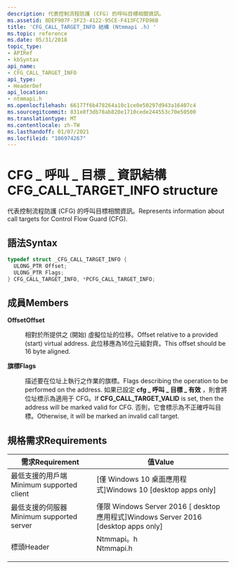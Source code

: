 ```yaml
---
description: 代表控制流程防護 (CFG) 的呼叫目標相關資訊。
ms.assetid: 8DEF907F-3F23-4122-95CE-F413FC7FD96B
title: 'CFG_CALL_TARGET_INFO 結構 (Ntmmapi .h) '
ms.topic: reference
ms.date: 05/31/2018
topic_type:
- APIRef
- kbSyntax
api_name:
- CFG_CALL_TARGET_INFO
api_type:
- HeaderDef
api_location:
- ntmmapi.h
ms.openlocfilehash: 66177f6b478264a10c1ce0e50297d943a16407c4
ms.sourcegitcommit: 831e8f3db78ab820e1710cede244553c70e50500
ms.translationtype: MT
ms.contentlocale: zh-TW
ms.lasthandoff: 01/07/2021
ms.locfileid: "106974267"
---
```

# <a name="cfg_call_target_info-structure"></a><span data-ttu-id="42a67-103">CFG \_ 呼叫 \_ 目標 \_ 資訊結構</span><span class="sxs-lookup"><span data-stu-id="42a67-103">CFG\_CALL\_TARGET\_INFO structure</span></span>

<span data-ttu-id="42a67-104">代表控制流程防護 (CFG) 的呼叫目標相關資訊。</span><span class="sxs-lookup"><span data-stu-id="42a67-104">Represents information about call targets for Control Flow Guard (CFG).</span></span>

## <a name="syntax"></a><span data-ttu-id="42a67-105">語法</span><span class="sxs-lookup"><span data-stu-id="42a67-105">Syntax</span></span>


```C++
typedef struct _CFG_CALL_TARGET_INFO {
  ULONG_PTR Offset;
  ULONG_PTR Flags;
} CFG_CALL_TARGET_INFO, *PCFG_CALL_TARGET_INFO;
```



## <a name="members"></a><span data-ttu-id="42a67-106">成員</span><span class="sxs-lookup"><span data-stu-id="42a67-106">Members</span></span>

<dl> <dt>

<span data-ttu-id="42a67-107">**Offset**</span><span class="sxs-lookup"><span data-stu-id="42a67-107">**Offset**</span></span>
</dt> <dd>

<span data-ttu-id="42a67-108">相對於所提供之 (開始) 虛擬位址的位移。</span><span class="sxs-lookup"><span data-stu-id="42a67-108">Offset relative to a provided (start) virtual address.</span></span> <span data-ttu-id="42a67-109">此位移應為16位元組對齊。</span><span class="sxs-lookup"><span data-stu-id="42a67-109">This offset should be 16 byte aligned.</span></span>

</dd> <dt>

<span data-ttu-id="42a67-110">**旗標**</span><span class="sxs-lookup"><span data-stu-id="42a67-110">**Flags**</span></span>
</dt> <dd>

<span data-ttu-id="42a67-111">描述要在位址上執行之作業的旗標。</span><span class="sxs-lookup"><span data-stu-id="42a67-111">Flags describing the operation to be performed on the address.</span></span> <span data-ttu-id="42a67-112">如果已設定 **cfg \_ 呼叫 \_ 目標 \_ 有效** ，則會將位址標示為適用于 CFG。</span><span class="sxs-lookup"><span data-stu-id="42a67-112">If **CFG\_CALL\_TARGET\_VALID** is set, then the address will be marked valid for CFG.</span></span> <span data-ttu-id="42a67-113">否則，它會標示為不正確呼叫目標。</span><span class="sxs-lookup"><span data-stu-id="42a67-113">Otherwise, it will be marked an invalid call target.</span></span>

</dd> </dl>

## <a name="requirements"></a><span data-ttu-id="42a67-114">規格需求</span><span class="sxs-lookup"><span data-stu-id="42a67-114">Requirements</span></span>



| <span data-ttu-id="42a67-115">需求</span><span class="sxs-lookup"><span data-stu-id="42a67-115">Requirement</span></span> | <span data-ttu-id="42a67-116">值</span><span class="sxs-lookup"><span data-stu-id="42a67-116">Value</span></span> |
|-------------------------------------|--------------------------------------------------------------------------------------|
| <span data-ttu-id="42a67-117">最低支援的用戶端</span><span class="sxs-lookup"><span data-stu-id="42a67-117">Minimum supported client</span></span><br/> | <span data-ttu-id="42a67-118">\[僅 Windows 10 桌面應用程式\]</span><span class="sxs-lookup"><span data-stu-id="42a67-118">Windows 10 \[desktop apps only\]</span></span><br/>                                          |
| <span data-ttu-id="42a67-119">最低支援的伺服器</span><span class="sxs-lookup"><span data-stu-id="42a67-119">Minimum supported server</span></span><br/> | <span data-ttu-id="42a67-120">僅限 Windows Server 2016 \[ desktop 應用程式\]</span><span class="sxs-lookup"><span data-stu-id="42a67-120">Windows Server 2016 \[desktop apps only\]</span></span><br/>                                 |
| <span data-ttu-id="42a67-121">標頭</span><span class="sxs-lookup"><span data-stu-id="42a67-121">Header</span></span><br/>                   | <dl> <span data-ttu-id="42a67-122"><dt>Ntmmapi。h</dt></span><span class="sxs-lookup"><span data-stu-id="42a67-122"><dt>Ntmmapi.h</dt></span></span> </dl> |



 

 




